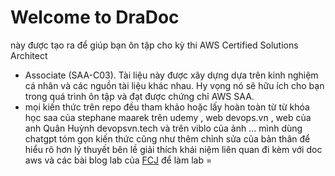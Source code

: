 # Welcome to DraDoc

này được tạo ra để giúp bạn ôn tập cho kỳ thi AWS Certified Solutions Architect

- Associate (SAA-C03). Tài liệu này được xây dựng dựa trên kinh nghiệm cá nhân
  và các nguồn tài liệu khác nhau. Hy vọng nó sẽ hữu ích cho bạn trong quá trình
  ôn tập và đạt được chứng chỉ AWS SAA.
- mọi kiến thức trên repo  đều tham khảo hoặc lấy hoàn toàn từ từ khóa học saa của stephane maarek trên udemy , web devops.vn , web của anh Quân Huỳnh devopsvn.tech và trên viblo của ảnh ...
  mình dùng chatgpt tóm gọn kiến thức cũng như thêm chỉnh sửa của bản thân để hiểu rõ hơn
  lý thuyết bên lề giải thích khái niệm liên quan
  đi kèm với doc aws và các bài blog lab của [FCJ](https://cloudjourney.awsstudygroup.com/) để làm lab
=
